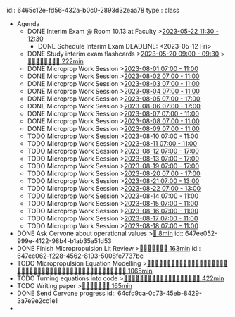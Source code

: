 id:: 6465c12e-fd56-432a-b0c0-2893d32eaa78
type:: class

- Agenda
	- DONE Interim Exam @ Room 10.13 at Faculty >[2023-05-22 11:30 - 12:30](#agenda://?start=1684747800000&end=1684751400000&allDay=false)
		- DONE Schedule Interim Exam
		  DEADLINE: <2023-05-12 Fri>
	- DONE Study interim exam flashcards >[2023-05-20 09:00 - 09:30](#agenda://?start=1684566000000&end=1684567800000&allDay=false) >[🍅🍅🍅🍅🍅🍅🍅🍅 222min](#agenda-pomo://?t=f-1684581183086-1200%2Cf-1684593310292-1200%2Cf-1684595919507-1200%2Cp-1684598013950-565%2Cf-1684648450051-1200%2Cf-1684649654888-1200%2Cp-1684651863980-864%2Cf-1684655021600-1200%2Cf-1684656263741-1200%2Cp-1684657503097-743%2Cf-1684732166284-1500%2Cp-1684737339463-397%2Cp-1684738016777-845)
	- DONE Microprop Work Session >[2023-08-01 07:00 - 11:00](#agenda://?start=1690866000000&end=1690880400000&allDay=false)
	- DONE Microprop Work Session >[2023-08-02 07:00 - 11:00](#agenda://?start=1690952400000&end=1690966800000&allDay=false)
	- DONE Microprop Work Session >[2023-08-03 07:00 - 11:00](#agenda://?start=1691038800000&end=1691053200000&allDay=false)
	- DONE Microprop Work Session >[2023-08-04 07:00 - 11:00](#agenda://?start=1691125200000&end=1691139600000&allDay=false)
	- DONE Microprop Work Session >[2023-08-05 07:00 - 17:00](#agenda://?start=1691211600000&end=1691247600000&allDay=false)
	- DONE Microprop Work Session >[2023-08-06 07:00 - 17:00](#agenda://?start=1691298000000&end=1691334000000&allDay=false)
	- DONE Microprop Work Session >[2023-08-07 07:00 - 11:00](#agenda://?start=1691384400000&end=1691398800000&allDay=false)
	- DONE Microprop Work Session >[2023-08-08 07:00 - 11:00](#agenda://?start=1691470800000&end=1691485200000&allDay=false)
	- DONE Microprop Work Session >[2023-08-09 07:00 - 11:00](#agenda://?start=1691557200000&end=1691571600000&allDay=false)
	- TODO Microprop Work Session >[2023-08-10 07:00 - 11:00](#agenda://?start=1691643600000&end=1691658000000&allDay=false)
	- TODO Microprop Work Session >[2023-08-11 07:00 - 11:00](#agenda://?start=1691730000000&end=1691744400000&allDay=false)
	- TODO Microprop Work Session >[2023-08-12 07:00 - 17:00](#agenda://?start=1691816400000&end=1691852400000&allDay=false)
	- TODO Microprop Work Session >[2023-08-13 07:00 - 17:00](#agenda://?start=1691902800000&end=1691938800000&allDay=false)
	- TODO Microprop Work Session >[2023-08-19 07:00 - 17:00](#agenda://?start=1692421200000&end=1692457200000&allDay=false)
	- TODO Microprop Work Session >[2023-08-20 07:00 - 17:00](#agenda://?start=1692507600000&end=1692543600000&allDay=false)
	- TODO Microprop Work Session >[2023-08-21 07:00 - 13:00](#agenda://?start=1692594000000&end=1692615600000&allDay=false)
	- TODO Microprop Work Session >[2023-08-22 07:00 - 13:00](#agenda://?start=1692680400000&end=1692702000000&allDay=false)
	- TODO Microprop Work Session >[2023-08-14 07:00 - 11:00](#agenda://?start=1691989200000&end=1692003600000&allDay=false)
	- TODO Microprop Work Session >[2023-08-15 07:00 - 11:00](#agenda://?start=1692075600000&end=1692090000000&allDay=false)
	- TODO Microprop Work Session >[2023-08-16 07:00 - 11:00](#agenda://?start=1692162000000&end=1692176400000&allDay=false)
	- TODO Microprop Work Session >[2023-08-17 07:00 - 11:00](#agenda://?start=1692248400000&end=1692262800000&allDay=false)
	- TODO Microprop Work Session >[2023-08-18 07:00 - 11:00](#agenda://?start=1692334800000&end=1692349200000&allDay=false)
- DONE Ask Cervone about operational values >[🍅 8min](#agenda-pomo://?t=p-1686128083661-461)
  id:: 647ee052-999e-4122-98b4-b1ab35a51d53
- DONE Finish Micropropulsion Lit Review >[🍅🍅🍅🍅🍅🍅🍅 163min](#agenda-pomo://?t=f-1686922472221-1200%2Cf-1686926605185-1200%2Cf-1686927933350-1200%2Cf-1687248657225-1200%2Cp-1687249865054-260%2Cf-1687250350749-1200%2Cp-1687252306967-1066%2Cf-1687262716368-1200%2Cf-1687265692736-1200)
  id:: 647ee062-f228-4562-8193-5008fe7737bc
- TODO Micropropulsion Equation Modelling >[🍅🍅🍅🍅🍅🍅🍅🍅🍅🍅🍅🍅🍅🍅🍅🍅🍅🍅🍅🍅🍅🍅🍅🍅🍅🍅🍅🍅🍅🍅🍅🍅🍅🍅🍅🍅🍅🍅🍅🍅🍅🍅🍅🍅🍅🍅🍅 1065min](#agenda-pomo://?t=f-1690866965343-1500%2Cp-1690869003944-1241%2Cf-1690872599905-1500%2Cf-1690874656815-1500%2Cf-1690876502402-1500%2Cf-1690878496020-1500%2Cf-1690953479468-1500%2Cf-1690955936252-1500%2Cf-1690957868799-1500%2Cf-1690959903808-1500%2Cf-1690961753382-1500%2Cf-1690963264033-1500%2Cf-1691043039106-1500%2Cf-1691046180497-1500%2Cf-1691048251435-1500%2Cf-1691050354352-1500%2Cf-1691052386414-900%2Cf-1691126358498-1500%2Cf-1691128546965-1500%2Cf-1691130756260-1500%2Cf-1691132915505-1500%2Cf-1691134421146-1200%2Cp-1691135708654-285%2Cf-1691137435209-1200%2Cf-1691168168302-1200%2Cp-1691169927519-263%2Cf-1691215409392-1200%2Cf-1691249451098-1200%2Cf-1691251589624-1500%2Cf-1691253107659-1200%2Cf-1691254798777-1200%2Cf-1691300800622-1200%2Cf-1691428996545-900%2Cf-1691430136247-1200%2Cf-1691431854033-1200%2Cf-1691560079280-600%2Cf-1691560686457-900%2Cp-1691561892463-1182%2Cf-1691563075247-1200%2Cf-1691564303629-1200%2Cf-1691566211671-1200%2Cf-1691567418751-1200%2Cf-1691569741413-1200%2Cf-1691571312255-1200%2Cf-1691574605364-1200%2Cf-1691730236970-1200%2Cf-1691731532494-1200%2Cf-1691733527672-1200%2Cf-1691736152097-1200%2Cf-1691737752144-1200%2Cf-1691738993948-1200)
- TODO Turning equations into code >[🍅🍅🍅🍅🍅🍅🍅🍅🍅🍅🍅🍅🍅🍅🍅🍅🍅🍅🍅 422min](#agenda-pomo://?t=f-1691216996759-1500%2Cp-1691218927715-126%2Cf-1691219840758-1200%2Cf-1691221492459-1200%2Cf-1691245273099-1200%2Cf-1691246955133-1200%2Cp-1691248170306-703%2Cf-1691302091567-1200%2Cf-1691304731370-1200%2Cf-1691306880127-1200%2Cp-1691308423676-449%2Cf-1691308933852-1500%2Cp-1691310961139-899%2Cf-1691312368647-1200%2Cf-1691313697382-900%2Cf-1691314605651-900%2Cf-1691316567277-900%2Cf-1691320249345-1200%2Cf-1691321494742-1200%2Cf-1691325214363-1200%2Cf-1691483307621-1500%2Cf-1691656398672-1500%2Cf-1691661157413-1200)
- TODO Writing paper >[🍅🍅🍅🍅🍅🍅🍅 165min](#agenda-pomo://?t=p-1691343329547-1068%2Cf-1691392136469-1500%2Cp-1691393648055-702%2Cf-1691394402752-900%2Cf-1691395767214-900%2Cf-1691396673253-1200%2Cf-1691646821110-1200%2Cf-1691648025986-1200%2Cf-1691649309774-1200)
- DONE Send Cervone progress
  id:: 64cfd9ca-0c73-45eb-8429-3a7e9e2cc1e1
-